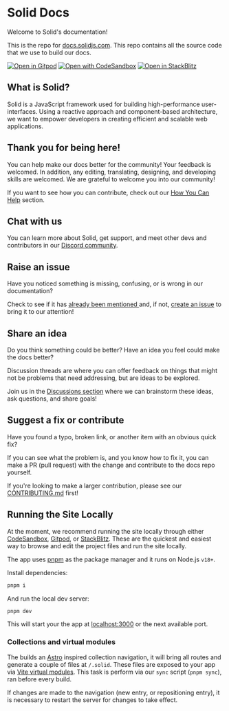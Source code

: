 # Solid Docs

Welcome to Solid's documentation!

This is the repo for [﻿docs.solidjs.com](https://docs.solidjs.com/). This repo contains all the source code that we use to build our docs.

[![Open in Gitpod](https://gitpod.io/button/open-in-gitpod.svg)](https://gitpod.io/#https://github.com/solidjs/solid-docs-next)
[![Open with CodeSandbox](https://assets.codesandbox.io/github/button-edit-lime.svg)](https://codesandbox.io/p/github/solidjs/solid-docs-next/)
[![Open in StackBlitz](https://developer.stackblitz.com/img/open_in_stackblitz.svg)](https://stackblitz.com/github/solidjs/solid-docs-next)

## What is Solid?

Solid is a JavaScript framework used for building high-performance user-interfaces.
Using a reactive approach and component-based architecture, we want to empower developers in creating efficient and scalable web applications.

## Thank you for being here!

You can help make our docs better for the community!
Your feedback is welcomed. In addition, any editing, translating, designing, and developing skills are welcomed.
We are grateful to welcome you into our community!

If you want to see how you can contribute, check out our [﻿How You Can Help](https://#how-you-can-help) section.

## Chat with us

You can learn more about Solid, get support, and meet other devs and contributors in our [﻿Discord community](https://discord.com/invite/solidjs).

## Raise an issue

Have you noticed something is missing, confusing, or is wrong in our documentation?

Check to see if it has [﻿already been mentioned ](https://github.com/solidjs/solid-docs-next/issues) and, if not, [﻿create an issue](https://github.com/solidjs/solid-docs-next/issues/new/choose) to bring it to our attention!

## Share an idea

Do you think something could be better? Have an idea you feel could make the docs better?

Discussion threads are where you can offer feedback on things that might not be problems that need addressing, but are ideas to be explored.

Join us in the [﻿Discussions section](https://github.com/solidjs/solid-docs-next/discussions/landing) where we can brainstorm these ideas, ask questions, and share goals!

## Suggest a fix or contribute

Have you found a typo, broken link, or another item with an obvious quick fix?

If you can see what the problem is, and you know how to fix it, you can make a PR (pull request) with the change and contribute to the docs repo yourself.

If you're looking to make a larger contribution, please see our [﻿CONTRIBUTING.md](https://github.com/solidjs/solid-docs-next/blob/main/CONTRIBUTING.md) first!

## Running the Site Locally

At the moment, we recommend running the site locally through either [﻿CodeSandbox](https://codesandbox.io/p/github/solidjs/solid-docs-next/), [﻿Gitpod](https://gitpod.io/#https://github.com/solidjs/solid-docs-next), or [﻿StackBlitz](https://stackblitz.com/github/solidjs/solid-docs-next). These are the quickest and easiest way to browse and edit the project files and run the site locally.

The app uses [pnpm](https://pnpm.io) as the package manager and it runs on Node.js `v18+`.

Install dependencies:

```sh
pnpm i
```

And run the local dev server:

```sh
pnpm dev
```

This will start your the app at [localhost:3000](http://localhost:3000) or the next available port.

### Collections and virtual modules

The builds an [Astro](https://docs.astro.build/en/guides/content-collections/) inspired collection navigation, it will bring all routes and generate a couple of files at `/.solid`.
These files are exposed to your app via [Vite virtual modules](https://vitejs.dev/guide/api-plugin#virtual-modules-convention). This task is perform via our `sync` script (`pnpm sync`), ran before every build.

If changes are made to the navigation (new entry, or repositioning entry), it is necessary to restart the server for changes to take effect.
